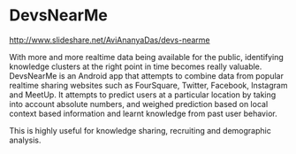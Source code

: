 DevsNearMe
==========

http://www.slideshare.net/AviAnanyaDas/devs-nearme

With more and more realtime data being available for the public, identifying knowledge clusters at the right point in time becomes really valuable. DevsNearMe is an Android app that attempts to combine data from popular realtime sharing websites such as FourSquare, Twitter, Facebook, Instagram and MeetUp. It attempts to predict users at a particular location by taking into account absolute numbers, and weighed prediction based on local context based information and learnt knowledge from past user behavior.

This is highly useful for knowledge sharing, recruiting and demographic analysis.